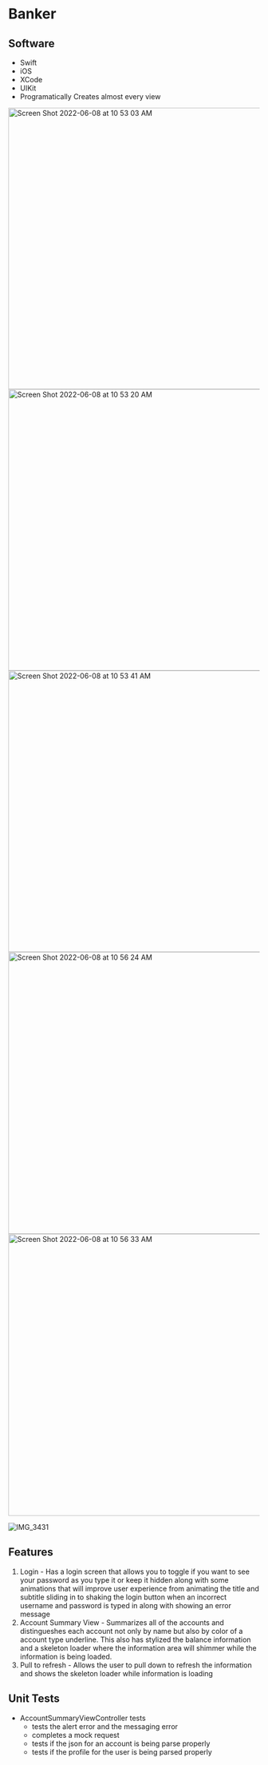 # Banker

## Software
* Swift
* iOS
* XCode
* UIKit
* Programatically Creates almost every view
<img width="563" alt="Screen Shot 2022-06-08 at 10 53 03 AM" src="https://user-images.githubusercontent.com/62270910/172651817-7203b180-d517-4586-971d-b5a63e9e483f.png">
<img width="563" alt="Screen Shot 2022-06-08 at 10 53 20 AM" src="https://user-images.githubusercontent.com/62270910/172651842-77daf449-fa8d-4626-8485-7e6cf4fdcd41.png">

<img width="563" alt="Screen Shot 2022-06-08 at 10 53 41 AM" src="https://user-images.githubusercontent.com/62270910/172651878-487f3293-7645-44e5-a630-c2822b64b572.png">

<img width="564" alt="Screen Shot 2022-06-08 at 10 56 24 AM" src="https://user-images.githubusercontent.com/62270910/172651912-743defce-acd5-4794-83aa-3a3ba027bad8.png">

<img width="564" alt="Screen Shot 2022-06-08 at 10 56 33 AM" src="https://user-images.githubusercontent.com/62270910/172651943-331b7049-7cbe-4b62-bcc2-951581f922da.png">

![IMG_3431](https://user-images.githubusercontent.com/62270910/172651970-1515744d-85e0-4bf7-973c-801b5490a01b.jpeg)




## Features
1. Login - Has a login screen that allows you to toggle if you want to see your password as you type it or keep it hidden along with some animations that will improve user experience from animating the title and subtitle sliding in to shaking the login button when an incorrect username and password is typed in along with showing an error message
2. Account Summary View - Summarizes all of the accounts and distingueshes each account not only by name but also by color of a account type underline. This also has stylized the balance information and a skeleton loader where the information area will shimmer while the information is being loaded. 
3. Pull to refresh - Allows the user to pull down to refresh the information and shows the skeleton loader while information is loading

## Unit Tests
* AccountSummaryViewController tests
    - tests the alert error and the messaging error
    - completes a mock request
    - tests if the json for an account is being parse properly 
    - tests if the profile for the user is being parsed properly
